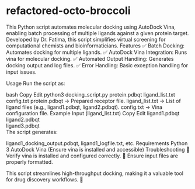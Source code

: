 # refactored-octo-broccoli
This Python script automates molecular docking using AutoDock Vina, enabling batch processing of multiple ligands against a given protein target. Developed by Dr. Fatima, this script simplifies virtual screening for computational chemists and bioinformaticians.
Features
✅ Batch Docking: Automates docking for multiple ligands.
✅ AutoDock Vina Integration: Runs vina for molecular docking.
✅ Automated Output Handling: Generates docking output and log files.
✅ Error Handling: Basic exception handling for input issues.

Usage
Run the script as:

bash
Copy
Edit
python3 docking_script.py protein.pdbqt ligand_list.txt config.txt
protein.pdbqt → Prepared receptor file.
ligand_list.txt → List of ligand files (e.g., ligand1.pdbqt, ligand2.pdbqt).
config.txt → Vina configuration file.
Example Input (ligand_list.txt)
Copy
Edit
ligand1.pdbqt  
ligand2.pdbqt  
ligand3.pdbqt  
The script generates:

ligand1_docking_output.pdbqt, ligand1_logfile.txt, etc.
Requirements
Python 3
AutoDock Vina (Ensure vina is installed and accessible)
Troubleshooting
🔹 Verify vina is installed and configured correctly.
🔹 Ensure input files are properly formatted.

This script streamlines high-throughput docking, making it a valuable tool for drug discovery workflows. 🚀

